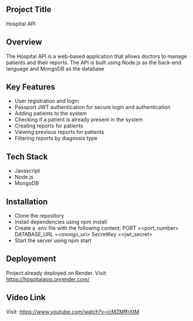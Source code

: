 ## Project Title
Hospital API

## Overview
The Hospital API is a web-based application that allows doctors to manage patients and their reports. The API is built using Node.js as the back-end language and MongoDB as the database

## Key Features
- User registration and login
- Passport JWT authentication for secure login and authentication
- Adding patients to the system
- Checking if a patient is already present in the system
- Creating reports for patients
- Viewing previous reports for patients
- Filtering reports by diagnosis type

## Tech Stack
- Javascript
- Node.js
- MongoDB

## Installation
- Clone the repository
- Install dependencies using npm install
- Create a .env file with the following content: 
     PORT =<port_number>
     DATABASE_URL =<mongo_uri>
     SecretKey =<jwt_secret>
- Start the server using npm start

## Deployement
Project already deployed on Render. Visit: https://hospitalapis.onrender.com/

## Video Link
Visit: https://www.youtube.com/watch?v=icMZMffrXtM

